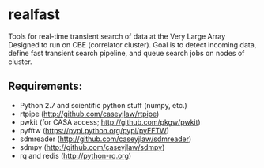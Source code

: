 # realfast

Tools for real-time transient search of data at the Very Large Array
Designed to run on CBE (correlator cluster). 
Goal is to detect incoming data, define fast transient search pipeline, and queue search jobs on nodes of cluster.

Requirements:
---
* Python 2.7 and scientific python stuff (numpy, etc.)
* rtpipe (http://github.com/caseyjlaw/rtpipe)
* pwkit (for CASA access; http://github.com/pkgw/pwkit)
* pyfftw (https://pypi.python.org/pypi/pyFFTW)
* sdmreader (http://github.com/caseyjlaw/sdmreader)
* sdmpy (http://github.com/caseyjlaw/sdmpy)
* rq and redis (http://python-rq.org)
